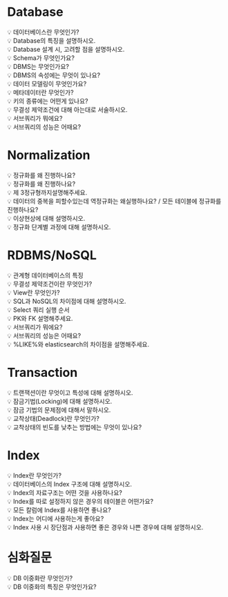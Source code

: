 # Database    
💡 데이터베이스란 무엇인가?     
💡 Database의 특징을 설명하시오.     
💡 Database 설계 시, 고려할 점을 설명하시오.     
💡 Schema가 무엇인가요?     
💡 DBMS는 무엇인가요?     
💡 DBMS의 속성에는 무엇이 있나요?    
💡 데이터 모델링이 무엇인가요?    
💡 메타데이터란 무엇인가?    
💡 키의 종류에는 어떤게 있나요?    
💡 무결성 제약조건에 대해 아는대로 서술하시오.     
💡 서브쿼리가 뭐에요?    
💡 서브쿼리의 성능은 어때요?    
# Normalization     
💡 정규화를 왜 진행하나요?    
💡 정규화를 왜 진행하나요?     
💡 제 3정규형까지설명해주세요.    
💡 데이터의 중복을 피할수있는데 역정규화는 왜실행하나요? / 모든 테이블에 정규화를 진행하나요?    
💡 이상현상에 대해 설명하시오.    
💡 정규화 단계별 과정에 대해 설명하시오.     
 
# RDBMS/NoSQL     
💡 관계형 데이터베이스의 특징    
💡 무결성 제약조건이란 무엇인가?     
💡 View란 무엇인가?    
💡 SQL과 NoSQL의 차이점에 대해 설명하시오.    
💡 Select 쿼리 실행 순서    
💡 PK와 FK 설명해주세요.   
💡 서브쿼리가 뭐에요?       
💡 서브쿼리의 성능은 어때요?    
💡 %LIKE%와 elasticsearch의 차이점을 설명해주세요.    
# Transaction   
💡 트랜잭션이란 무엇이고 특성에 대해 설명하시오.     
💡 잠금기법(Locking)에 대해 설명하시오.    
💡 잠금 기법의 문제점에 대해서 말하시오.    
💡 교착상태(Deadlock)란 무엇인가?    
💡 교착상태의 빈도를 낮추는 방법에는 무엇이 있나요?     
# Index  
💡 Index란 무엇인가?     
💡 데이터베이스의 Index 구조에 대해 설명하시오.    
💡 Index의 자료구조는 어떤 것을 사용하나요?     
💡 Index를 따로 설정하지 않은 경우의 테이블은 어떤가요?    
💡 모든 칼럼에 Index를 사용하면 좋나요?       
💡 Index는 어디에 사용하는게 좋아요?      
💡 Index 사용 시 장단점과 사용하면 좋은 경우와 나쁜 경우에 대해 설명하시오.    
# 심화질문  
💡 DB 이중화란 무엇인가?    
💡 DB 이중화의 특징은 무엇인가요?      
